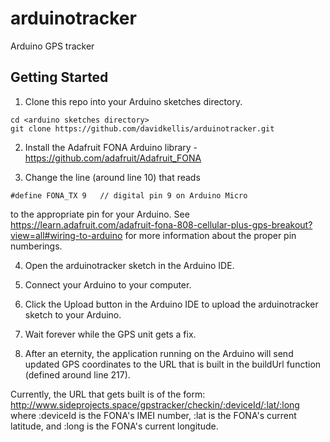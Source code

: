 # arduinotracker
Arduino GPS tracker

## Getting Started

1. Clone this repo into your Arduino sketches directory.
  ```
  cd <arduino sketches directory>
  git clone https://github.com/davidkellis/arduinotracker.git
  ```

2. Install the Adafruit FONA Arduino library - https://github.com/adafruit/Adafruit_FONA

3. Change the line (around line 10) that reads
  ```
  #define FONA_TX 9   // digital pin 9 on Arduino Micro
  ```
  to the appropriate pin for your Arduino. See https://learn.adafruit.com/adafruit-fona-808-cellular-plus-gps-breakout?view=all#wiring-to-arduino for more information about the proper pin numberings.
  
4. Open the arduinotracker sketch in the Arduino IDE.

5. Connect your Arduino to your computer.

6. Click the Upload button in the Arduino IDE to upload the arduinotracker sketch to your Arduino.

7. Wait forever while the GPS unit gets a fix.

8. After an eternity, the application running on the Arduino will send updated GPS coordinates to the URL that is built in the buildUrl function (defined around line 217).
  
  Currently, the URL that gets built is of the form: http://www.sideprojects.space/gpstracker/checkin/:deviceId/:lat/:long
  where :deviceId is the FONA's IMEI number, :lat is the FONA's current latitude, and :long is the FONA's current longitude.
